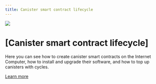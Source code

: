 ```yaml
---
title: Canister smart contract lifecycle
---
```


![](/img/how-it-works/canister-lifecycle.600x300.jpg)

# [Canister smart contract lifecycle]

Here you can see how to create canister smart contracts on the Internet Computer, how to install and upgrade their software, and how to top up canisters with cycles. 

[Learn more](/how-it-works/canister-lifecycle/)


